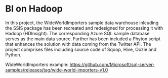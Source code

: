 # BI on Hadoop
In this project, the WideWorldImporters sample data warehouse inlcuding the SSIS package has been recreated and redesigned for processing it with Hadoop (HDInsight). The corresponding Azure SQL sample database serves as the main data source. Further has been included a Phyton script that enhances the solution with data coming from the Twitter API. The project comprises files including source code of Sqoop, Hive, Oozie and Python. 

WideWorldImporters example:
https://github.com/Microsoft/sql-server-samples/releases/tag/wide-world-importers-v1.0
